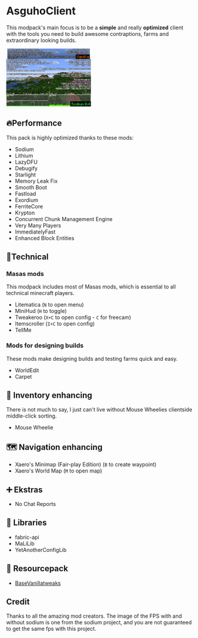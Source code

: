 # AsguhoClient
This modpack's main focus is to be a **simple** and really **optimized** client with the tools you need to build awesome contraptions, farms and extraordinary looking builds.

<img src="https://github.com/Asguho/AsguhoClient/blob/main/docs/schematic.png" align="right" alt="" style="width:45%;"/>
<img src="https://github.com/Asguho/AsguhoClient/blob/main/docs/sodiumFPS.png" alt="" style="width:45%;"/>

## 🔥Performance
This pack is highly optimized thanks to these mods:  

- Sodium
- Lithium
- LazyDFU
- Debugify
- Starlight
- Memory Leak Fix
- Smooth Boot
- Fastload
- Exordium
- FerriteCore
- Krypton
- Concurrent Chunk Management Engine 
- Very Many Players
- ImmediatelyFast
- Enhanced Block Entities
## 🔧Technical
### Masas mods
This modpack includes most of Masas mods, which is essential to all technical minecraft players.

- Litematica (```N``` to open menu)
- MiniHud (```H``` to toggle)
- Tweakeroo (```X+C``` to open config - ```C``` for freecam)
- Itemscroller (```I+C``` to open config)
- TellMe
### Mods for designing builds
These mods make designing builds and testing farms quick and easy.

- WorldEdit
- Carpet
## 🎒 Inventory enhancing
There is not much to say, I just can't live without Mouse Wheelies clientside middle-click sorting.

- Mouse Wheelie
## 🗺️ Navigation enhancing

- Xaero's Minimap (Fair-play Edition) (```B``` to create waypoint)
- Xaero's World Map (```M``` to open map)
## ➕ Ekstras

- No Chat Reports
## 📑 Libraries

- fabric-api
- MaLiLib
- YetAnotherConfigLib
## 🎨 Resourcepack

- [BaseVanillatweaks](https://vanillatweaks.net/share/#ZN4rKG)

## Credit
Thanks to all the amazing mod creators.
The image of the FPS with and without sodium is one from the sodium project, and you are not guaranteed to get the same fps with this project.
